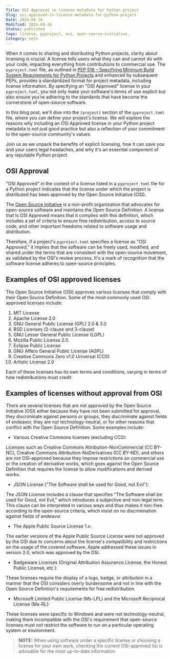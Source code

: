 ```yaml
---
Title: OSI Approved in license metadata for Python project
Slug: osi-approved-in-license-metadata-for-python-project
Date: 2024-04-16
Modified: 2024-04-16
Status: published
tags: license, pyproject, osi, open-source-initiative,
Category: note
---
```

When it comes to sharing and distributing Python projects, clarity about licensing is crucial. A license tells users what they can and cannot do with your code, impacting everything from contributions to commercial use. The `pyproject.toml` file, as outlined in [PEP 518 – Specifying Minimum Build System Requirements for Python Projects](https://peps.python.org/pep-0518/) and enhanced by subsequent PEPs, provides a standardized format for project metadata, including license information. By specifying an "OSI Approved" license in your `pyproject.toml`, you not only make your software's terms of use explicit but also ensure you’re adhering to the standards that have become the cornerstone of open-source software.

In this blog post, we'll dive into the `[project]` section of the `pyproject.toml` file, where you can define your project's license. We will explore the reasons why including an OSI Approved license in your Python project metadata is not just good practice but also a reflection of your commitment to the open-source community's values.

Join us as we unpack the benefits of explicit licensing, how it can save you and your users legal headaches, and why it's an essential component of any reputable Python project.

## OSI Approval
"OSI Approved" in the context of a license listed in a `pyproject.toml` file for a Python project indicates that the license under which the project is distributed has been approved by the Open Source Initiative (OSI).

The [Open Source Initiative](https://opensource.org/) is a non-profit organization that advocates for open-source software and maintains the Open Source Definition. A license that is OSI Approved means that it complies with this definition, which includes a set of criteria to ensure free redistribution, access to source code, and other important freedoms related to software usage and distribution.

Therefore, if a project's `pyproject.toml` specifies a license as "OSI Approved," it implies that the software can be freely used, modified, and shared under the terms that are consistent with the open-source movement, as validated by the OSI's review process. It's a mark of recognition that the software license adheres to open-source principles.

## Examples of OSI approved licenses
The Open Source Initiative (OSI) approves various licenses that comply with their Open Source Definition. Some of the most commonly used OSI approved licenses include:

1. MIT License
2. Apache License 2.0
3. GNU General Public License (GPL) 2.0 & 3.0
4. BSD Licenses (2-clause and 3-clause)
5. GNU Lesser General Public License (LGPL)
6. Mozilla Public License 2.0
7. Eclipse Public License
8. GNU Affero General Public License (AGPL)
9. Creative Commons Zero v1.0 Universal (CC0)
10. Artistic License 2.0

Each of these licenses has its own terms and conditions, varying in terms of how redistributions must credit

## Examples of  licenses without approval from OSI
There are several licenses that are not approved by the Open Source Initiative (OSI) either because they have not been submitted for approval, they discriminate against persons or groups, they discriminate against fields of endeavor, they are not technology-neutral, or for other reasons that conflict with the Open Source Definition. Some examples include:

* Various Creative Commons licenses (excluding CC0):
 
Licenses such as Creative Commons Attribution-NonCommercial (CC BY-NC), Creative Commons Attribution-NoDerivatives (CC BY-ND), and others are not OSI-approved because they impose restrictions on commercial use or the creation of derivative works, which goes against the Open Source Definition that requires the license to allow modifications and derived works.

* JSON License ("The Software shall be used for Good, not Evil"):
   
The JSON License includes a clause that specifies "The Software shall be used for Good, not Evil," which introduces a subjective and non-legal term. This clause can be interpreted in various ways and thus makes it non-free according to the open-source criteria, which insist on no discrimination against fields of endeavor.

* The Apple Public Source License 1.x:

The earlier versions of the Apple Public Source License were not approved by the OSI due to concerns about the license's compatibility and restrictions on the usage of the covered software. Apple addressed these issues in version 2.0, which was approved by the OSI.

* Badgeware Licenses (Original Attribution Assurance License, the Honest Public License, etc.):
   
These licenses require the display of a logo, badge, or attribution in a manner that the OSI considers overly burdensome and not in line with the Open Source Definition's requirements for free redistribution.

* Microsoft Limited Public License (Ms-LPL) and the Microsoft Reciprocal License (Ms-RL):
   
These licenses were specific to Windows and were not technology-neutral, making them incompatible with the OSI's requirement that open-source licenses must not restrict the software to run on a particular operating system or environment.

> **NOTE:** When using software under a specific license or choosing a license for your own work, checking the current OSI-approved list is advisable for the most up-to-date information.